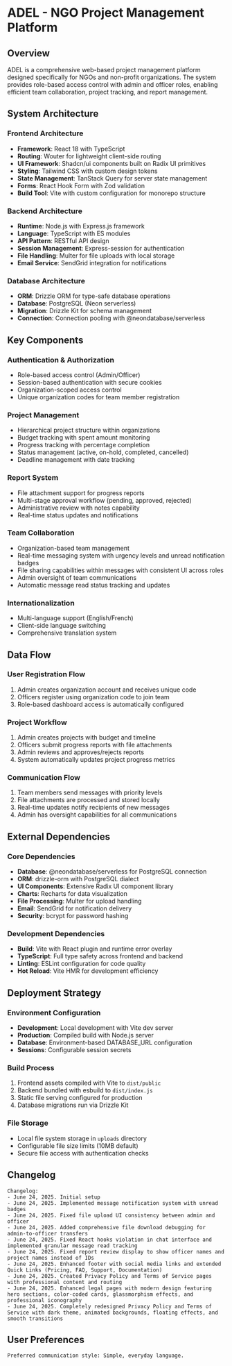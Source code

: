 # ADEL - NGO Project Management Platform

## Overview

ADEL is a comprehensive web-based project management platform designed specifically for NGOs and non-profit organizations. The system provides role-based access control with admin and officer roles, enabling efficient team collaboration, project tracking, and report management.

## System Architecture

### Frontend Architecture
- **Framework**: React 18 with TypeScript
- **Routing**: Wouter for lightweight client-side routing
- **UI Framework**: Shadcn/ui components built on Radix UI primitives
- **Styling**: Tailwind CSS with custom design tokens
- **State Management**: TanStack Query for server state management
- **Forms**: React Hook Form with Zod validation
- **Build Tool**: Vite with custom configuration for monorepo structure

### Backend Architecture
- **Runtime**: Node.js with Express.js framework
- **Language**: TypeScript with ES modules
- **API Pattern**: RESTful API design
- **Session Management**: Express-session for authentication
- **File Handling**: Multer for file uploads with local storage
- **Email Service**: SendGrid integration for notifications

### Database Architecture
- **ORM**: Drizzle ORM for type-safe database operations
- **Database**: PostgreSQL (Neon serverless)
- **Migration**: Drizzle Kit for schema management
- **Connection**: Connection pooling with @neondatabase/serverless

## Key Components

### Authentication & Authorization
- Role-based access control (Admin/Officer)
- Session-based authentication with secure cookies
- Organization-scoped access control
- Unique organization codes for team member registration

### Project Management
- Hierarchical project structure within organizations
- Budget tracking with spent amount monitoring
- Progress tracking with percentage completion
- Status management (active, on-hold, completed, cancelled)
- Deadline management with date tracking

### Report System
- File attachment support for progress reports
- Multi-stage approval workflow (pending, approved, rejected)
- Administrative review with notes capability
- Real-time status updates and notifications

### Team Collaboration
- Organization-based team management
- Real-time messaging system with urgency levels and unread notification badges
- File sharing capabilities within messages with consistent UI across roles
- Admin oversight of team communications
- Automatic message read status tracking and updates

### Internationalization
- Multi-language support (English/French)
- Client-side language switching
- Comprehensive translation system

## Data Flow

### User Registration Flow
1. Admin creates organization account and receives unique code
2. Officers register using organization code to join team
3. Role-based dashboard access is automatically configured

### Project Workflow
1. Admin creates projects with budget and timeline
2. Officers submit progress reports with file attachments
3. Admin reviews and approves/rejects reports
4. System automatically updates project progress metrics

### Communication Flow
1. Team members send messages with priority levels
2. File attachments are processed and stored locally
3. Real-time updates notify recipients of new messages
4. Admin has oversight capabilities for all communications

## External Dependencies

### Core Dependencies
- **Database**: @neondatabase/serverless for PostgreSQL connection
- **ORM**: drizzle-orm with PostgreSQL dialect
- **UI Components**: Extensive Radix UI component library
- **Charts**: Recharts for data visualization
- **File Processing**: Multer for upload handling
- **Email**: SendGrid for notification delivery
- **Security**: bcrypt for password hashing

### Development Dependencies
- **Build**: Vite with React plugin and runtime error overlay
- **TypeScript**: Full type safety across frontend and backend
- **Linting**: ESLint configuration for code quality
- **Hot Reload**: Vite HMR for development efficiency

## Deployment Strategy

### Environment Configuration
- **Development**: Local development with Vite dev server
- **Production**: Compiled build with Node.js server
- **Database**: Environment-based DATABASE_URL configuration
- **Sessions**: Configurable session secrets

### Build Process
1. Frontend assets compiled with Vite to `dist/public`
2. Backend bundled with esbuild to `dist/index.js`
3. Static file serving configured for production
4. Database migrations run via Drizzle Kit

### File Storage
- Local file system storage in `uploads` directory
- Configurable file size limits (10MB default)
- Secure file access with authentication checks

## Changelog
```
Changelog:
- June 24, 2025. Initial setup
- June 24, 2025. Implemented message notification system with unread badges
- June 24, 2025. Fixed file upload UI consistency between admin and officer
- June 24, 2025. Added comprehensive file download debugging for admin-to-officer transfers
- June 24, 2025. Fixed React hooks violation in chat interface and implemented granular message read tracking
- June 24, 2025. Fixed report review display to show officer names and project names instead of IDs
- June 24, 2025. Enhanced footer with social media links and extended Quick Links (Pricing, FAQ, Support, Documentation)
- June 24, 2025. Created Privacy Policy and Terms of Service pages with professional content and routing
- June 24, 2025. Enhanced legal pages with modern design featuring hero sections, color-coded cards, glassmorphism effects, and professional iconography
- June 24, 2025. Completely redesigned Privacy Policy and Terms of Service with dark theme, animated backgrounds, floating effects, and smooth transitions
```

## User Preferences
```
Preferred communication style: Simple, everyday language.
```